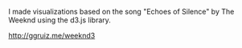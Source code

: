 I made visualizations based on the song "Echoes of Silence" by The Weeknd using the d3.js library.

http://ggruiz.me/weeknd3

